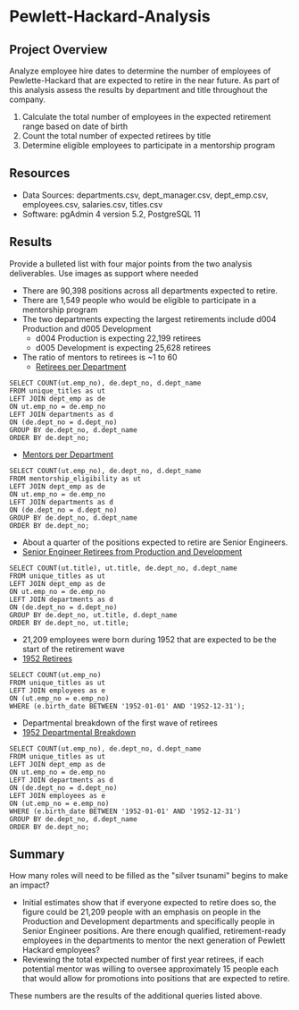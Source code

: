 # Pewlett-Hackard-Analysis

## Project Overview
Analyze employee hire dates to determine the number of employees of Pewlette-Hackard that are expected to retire in the near future. As part of this analysis assess the results by department and title throughout the company. 

1. Calculate the total number of employees in the expected retirement range based on date of birth
2. Count the total number of expected retirees by title
3. Determine eligible employees to participate in a mentorship program

## Resources
- Data Sources: departments.csv, dept_manager.csv, dept_emp.csv, employees.csv, salaries.csv, titles.csv
- Software: pgAdmin 4 version 5.2, PostgreSQL 11

## Results
Provide a bulleted list with four major points from the two analysis deliverables. Use images as support where needed

- There are 90,398 positions across all departments expected to retire.
- There are 1,549 people who would be eligible to participate in a mentorship program
- The two departments expecting the largest retirements include d004 Production and d005 Development
  - d004 Production is expecting 22,199 retirees
  - d005 Development is expecting 25,628 retirees
- The ratio of mentors to retirees is ~1 to 60
  - [Retirees per Department](Resources/dept_retirees.PNG)
```
SELECT COUNT(ut.emp_no), de.dept_no, d.dept_name
FROM unique_titles as ut
LEFT JOIN dept_emp as de
ON ut.emp_no = de.emp_no
LEFT JOIN departments as d
ON (de.dept_no = d.dept_no)
GROUP BY de.dept_no, d.dept_name
ORDER BY de.dept_no;
```
  - [Mentors per Department](Resources/dept_mentors.PNG)
```
SELECT COUNT(ut.emp_no), de.dept_no, d.dept_name
FROM mentorship_eligibility as ut
LEFT JOIN dept_emp as de
ON ut.emp_no = de.emp_no
LEFT JOIN departments as d
ON (de.dept_no = d.dept_no)
GROUP BY de.dept_no, d.dept_name
ORDER BY de.dept_no;
```
 - About a quarter of the positions expected to retire are Senior Engineers.
  - [Senior Engineer Retirees from Production and Development](Resources/senior_engineers.PNG)
```
SELECT COUNT(ut.title), ut.title, de.dept_no, d.dept_name
FROM unique_titles as ut
LEFT JOIN dept_emp as de
ON ut.emp_no = de.emp_no
LEFT JOIN departments as d
ON (de.dept_no = d.dept_no)
GROUP BY de.dept_no, ut.title, d.dept_name
ORDER BY de.dept_no, ut.title;
```
 - 21,209 employees were born during 1952 that are expected to be the start of the retirement wave
  - [1952 Retirees](Resources/1952_retirees.PNG)
```
SELECT COUNT(ut.emp_no)
FROM unique_titles as ut
LEFT JOIN employees as e
ON (ut.emp_no = e.emp_no)
WHERE (e.birth_date BETWEEN '1952-01-01' AND '1952-12-31');
```
 - Departmental breakdown of the first wave of retirees
  - [1952 Departmental Breakdown](Resources/1952_dept.PNG)
```
SELECT COUNT(ut.emp_no), de.dept_no, d.dept_name
FROM unique_titles as ut
LEFT JOIN dept_emp as de
ON ut.emp_no = de.emp_no
LEFT JOIN departments as d
ON (de.dept_no = d.dept_no)
LEFT JOIN employees as e
ON (ut.emp_no = e.emp_no)
WHERE (e.birth_date BETWEEN '1952-01-01' AND '1952-12-31')
GROUP BY de.dept_no, d.dept_name
ORDER BY de.dept_no;
```
## Summary
How many roles will need to be filled as the "silver tsunami" begins to make an impact?
  - Initial estimates show that if everyone expected to retire does so, the figure could be 21,209 people with an emphasis on people in the Production and Development departments and specifically people in Senior Engineer positions.
Are there enough qualified, retirement-ready employees in the departments to mentor the next generation of Pewlett Hackard employees? 
  - Reviewing the total expected number of first year retirees, if each potential mentor was willing to oversee approximately 15 people each that would allow for promotions into positions that are expected to retire.

These numbers are the results of the additional queries listed above.
